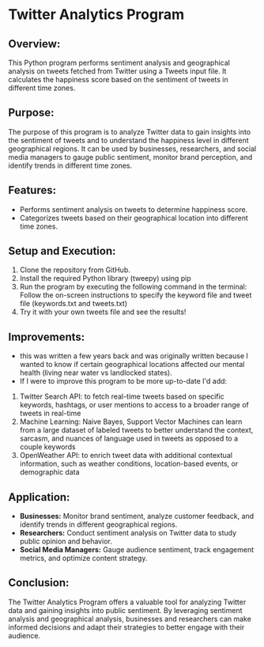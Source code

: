# Twitter Analytics Program

## Overview:
This Python program performs sentiment analysis and geographical analysis on tweets fetched from Twitter using a Tweets input file. It calculates the happiness score based on the sentiment of tweets in different time zones.

## Purpose:
The purpose of this program is to analyze Twitter data to gain insights into the sentiment of tweets and to understand the happiness level in different geographical regions. It can be used by businesses, researchers, and social media managers to gauge public sentiment, monitor brand perception, and identify trends in different time zones.

## Features:
- Performs sentiment analysis on tweets to determine happiness score.
- Categorizes tweets based on their geographical location into different time zones.

## Setup and Execution:
1. Clone the repository from GitHub.
2. Install the required Python library (tweepy) using pip
3. Run the program by executing the following command in the terminal: Follow the on-screen instructions to specify the keyword file and tweet file (keywords.txt and tweets.txt)
7. Try it with your own tweets file and see the results!


## Improvements:
- this was written a few years back and was originally written because I wanted to know if certain geographical locations affected our mental health (living near water vs landlocked states).
- If I were to improve this program to be more up-to-date I'd add:
1. Twitter Search API: to fetch real-time tweets based on specific keywords, hashtags, or user mentions to access to a broader range of tweets in real-time
2. Machine Learning: Naive Bayes, Support Vector Machines can learn from a large dataset of labeled tweets to better understand the context, sarcasm, and nuances of language used in tweets as opposed to a couple keywords
3. OpenWeather API: to enrich tweet data with additional contextual information, such as weather conditions, location-based events, or demographic data
   
    
## Application:
- **Businesses:** Monitor brand sentiment, analyze customer feedback, and identify trends in different geographical regions.
- **Researchers:** Conduct sentiment analysis on Twitter data to study public opinion and behavior.
- **Social Media Managers:** Gauge audience sentiment, track engagement metrics, and optimize content strategy.

## Conclusion:
The Twitter Analytics Program offers a valuable tool for analyzing Twitter data and gaining insights into public sentiment. By leveraging sentiment analysis and geographical analysis, businesses and researchers can make informed decisions and adapt their strategies to better engage with their audience.
